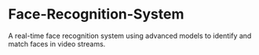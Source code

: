 # Face-Recognition-System
A real-time face recognition system using advanced models to identify and match faces in video streams.
